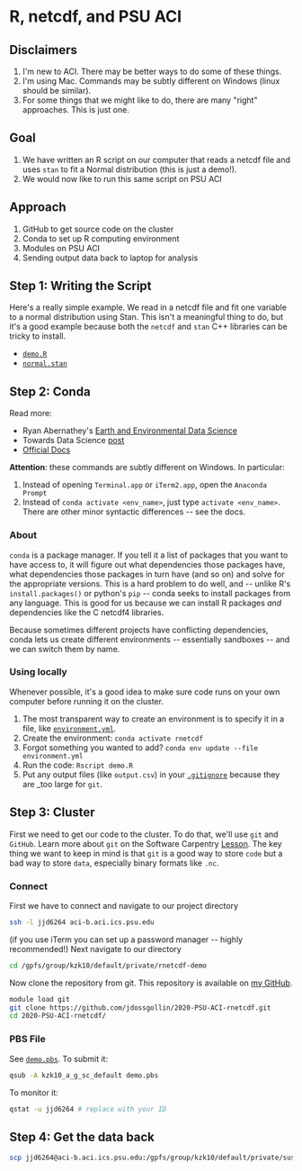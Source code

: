 # R, netcdf, and PSU ACI

## Disclaimers

1. I'm new to ACI. There may be better ways to do some of these things.
1. I'm using Mac. Commands may be subtly different on Windows (linux should be similar).
1. For some things that we might like to do, there are many "right" approaches. This is just one.

## Goal

1. We have written an R script on our computer that reads a netcdf file and uses `stan` to fit a Normal distribution (this is just a demo!).
1. We would now like to run this same script on PSU ACI

## Approach

1. GitHub to get source code on the cluster
1. Conda to set up R computing environment
1. Modules on PSU ACI
1. Sending output data back to laptop for analysis

## Step 1: Writing the Script

Here's a really simple example.
We read in a netcdf file and fit one variable to a normal distribution using Stan.
This isn't a meaningful thing to do, but it's a good example because both the `netcdf` and `stan` C++ libraries can be tricky to install.

* [`demo.R`](./demo.R)
* [`normal.stan`](./normal.stan)

## Step 2: Conda

Read more:

* Ryan Abernathey's [Earth and Environmental Data Science](https://earth-env-data-science.github.io/lectures/environment/python_environments.html)
* Towards Data Science [post](https://towardsdatascience.com/managing-project-specific-environments-with-conda-b8b50aa8be0e)
* [Official Docs](https://docs.conda.io/en/latest/)

**Attention**: these commands are subtly different on Windows. In particular:

1. Instead of opening `Terminal.app` or `iTerm2.app`, open the `Anaconda Prompt`
1. Instead of `conda activate <env_name>`, just type `activate <env_name>`. There are other minor syntactic differences -- see the docs.

### About

`conda` is a package manager.
If you tell it a list of packages that you want to have access to, it will figure out what dependencies those packages have, what dependencies those packages in turn have (and so on) and solve for the appropriate versions.
This is a hard problem to do well, and -- unlike R's `install.packages()` or python's `pip` -- conda seeks to install packages from any language.
This is good for us because we can install R packages _and_ dependencies like the C netcdf4 libraries.

Because sometimes different projects have conflicting dependencies, conda lets us create different environments -- essentially sandboxes -- and we can switch them by name.

### Using locally

Whenever possible, it's a good idea to make sure code runs on your own computer before running it on the cluster.

1. The most transparent way to create an environment is to specify it in a file, like [`environment.yml`](environment.yml).
1. Create the environment: `conda activate rnetcdf`
1. Forgot something you wanted to add? `conda env update --file environment.yml`
1. Run the code: `Rscript demo.R`
1. Put any output files (like `output.csv`) in your [`.gitignore`](./.gitignore) because they are _too large for `git`.

## Step 3: Cluster

First we need to get our code to the cluster.
To do that, we'll use `git` and `GitHub`.
Learn more about `git` on the Software Carpentry [Lesson](https://swcarpentry.github.io/git-novice/).
The key thing we want to keep in mind is that `git` is a good way to store `code` but a bad way to store `data`, especially binary formats like `.nc`.

### Connect

First we have to connect and navigate to our project directory

```bash
ssh -l jjd6264 aci-b.aci.ics.psu.edu
```

(if you use iTerm you can set up a password manager -- highly recommended!)
Next navigate to our directory

```bash
cd /gpfs/group/kzk10/default/private/rnetcdf-demo
```

Now clone the repository from git.
This repository is available on [my GitHub](https://github.com/jdossgollin/2020-PSU-ACI-rnetcdf).

```bash
module load git
git clone https://github.com/jdossgollin/2020-PSU-ACI-rnetcdf.git
cd 2020-PSU-ACI-rnetcdf/
```

### PBS File

See [`demo.pbs`](./demo.pbs).
To submit it:

```bash
qsub -A kzk10_a_g_sc_default demo.pbs
```
To monitor it:

```bash
qstat -u jjd6264 # replace with your ID
```

## Step 4: Get the data back

```bash
scp jjd6264@aci-b.aci.ics.psu.edu:/gpfs/group/kzk10/default/private/susquehanna_hydro/Sanjib_James_Share/ ./data/raw/sanjib
```
